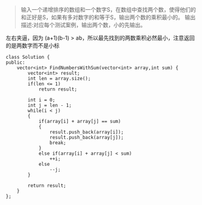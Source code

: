 >输入一个递增排序的数组和一个数字S，在数组中查找两个数，使得他们的和正好是S，如果有多对数字的和等于S，输出两个数的乘积最小的。
输出描述:对应每个测试案例，输出两个数，小的先输出。

左右夹逼，因为 (a+1)(b-1) > ab，所以最先找到的两数乘积必然最小，注意返回的是两数字而不是小标


```
class Solution {
public:
    vector<int> FindNumbersWithSum(vector<int> array,int sum) {
    	vector<int> result;
        int len = array.size();
        if(len <= 1)
        	return result;

        int i = 0;
        int j = len - 1;
        while(i < j)
        {
        	if(array[i] + array[j] == sum)
        	{
        		result.push_back(array[i]);
        		result.push_back(array[j]);
        		break;
        	}
        	else if(array[i] + array[j] < sum)
        		++i;
        	else
        		--j;
        }

        return result;
    }
};
```
